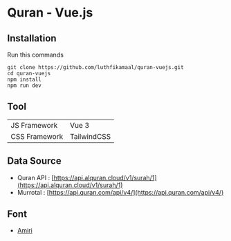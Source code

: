 # Quran - Vue.js

## Installation

Run this commands

```
git clone https://github.com/luthfikamaal/quran-vuejs.git
cd quran-vuejs
npm install
npm run dev
```

## Tool

|               |             |
| ------------- | ----------- |
| JS Framework  | Vue 3       |
| CSS Framework | TailwindCSS |

## Data Source

- Quran API : [https://api.alquran.cloud/v1/surah/1](https://api.alquran.cloud/v1/surah/1)
- Murrotal : [https://api.quran.com/api/v4/](https://api.quran.com/api/v4/)

## Font

- [Amiri](https://www.fontsc.com/font/amiri)
